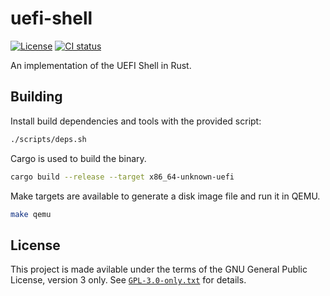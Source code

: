 # uefi-shell

[![License][License-badge]](./LICENSES/GPL-3.0-only.txt)
[![CI status][CI-badge]](https://github.com/crawfxrd/uefi-shell/actions)

An implementation of the UEFI Shell in Rust.

## Building

Install build dependencies and tools with the provided script:

```sh
./scripts/deps.sh
```

Cargo is used to build the binary.

```sh
cargo build --release --target x86_64-unknown-uefi
```

Make targets are available to generate a disk image file and run it in QEMU.

```sh
make qemu
```

## License

This project is made avilable under the terms of the GNU General Public
License, version 3 only. See [`GPL-3.0-only.txt`](./LICENSES/GPL-3.0-only.txt)
for details.

[CI-badge]: https://github.com/crawfxrd/uefi-shell/workflows/CI/badge.svg
[License-badge]: https://img.shields.io/badge/License-GPL--3.0--only-blue.svg

